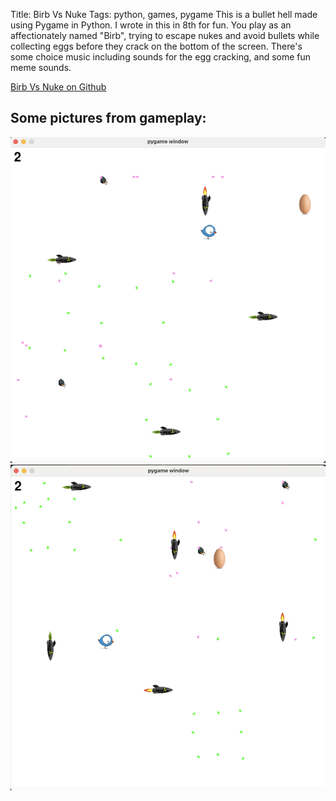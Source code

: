 Title: Birb Vs Nuke
Tags: python, games, pygame
This is a bullet hell made using Pygame in Python. I wrote in this in 8th for fun. You play as an affectionately named "Birb", trying to escape nukes and avoid bullets while collecting eggs before they crack on the bottom of the screen. There's some choice music including sounds for the egg cracking, and some fun meme sounds.

[Birb Vs Nuke on Github](https://github.com/iamxallax/Birb-vs-Nuke)

## Some pictures from gameplay:
![Screenshot](../images/Birb1.png "A screenshot")
![Screenshot](../images/Birb2.png "A screenshot")

